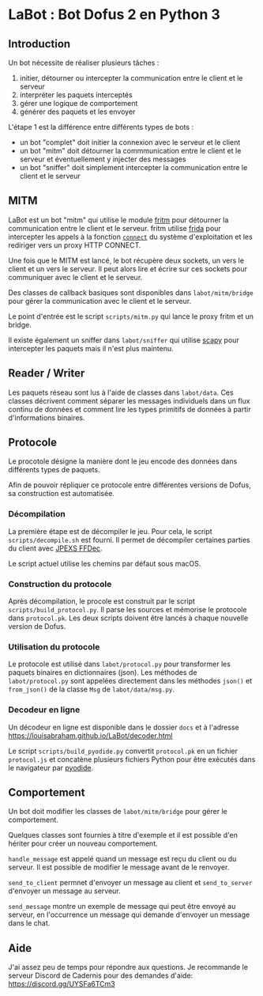 # LaBot : Bot Dofus 2 en Python 3

## Introduction

Un bot nécessite de réaliser plusieurs tâches :
1. initier, détourner ou intercepter la communication entre le client et le serveur
2. interpréter les paquets interceptés
3. gérer une logique de comportement
4. générer des paquets et les envoyer

L'étape 1 est la différence entre différents types de bots : 
- un bot "complet" doit initier la connexion avec le serveur et le client
- un bot "mitm" doit détourner la commmunication entre le client et le serveur et éventuellement y injecter des messages
- un bot "sniffer" doit simplement intercepter la communication entre le client et le serveur


## MITM

LaBot est un bot "mitm" qui utilise le module [fritm](https://github.com/louisabraham/fritm) pour détourner la communication entre le client et le serveur. fritm utilise [frida](https://www.frida.re/) pour intercepter les appels à la fonction [`connect`](http://man7.org/linux/man-pages/man2/connect.2.html) du système d'exploitation et les rediriger vers un proxy HTTP CONNECT.

Une fois que le MITM est lancé, le bot récupère deux sockets, un vers le client et un vers le serveur. Il peut alors lire et écrire sur ces sockets pour communiquer avec le client et le serveur.

Des classes de callback basiques sont disponibles dans `labot/mitm/bridge` pour gérer la communication avec le client et le serveur.

Le point d'entrée est le script `scripts/mitm.py` qui lance le proxy fritm et un bridge.

Il existe également un sniffer dans `labot/sniffer` qui utilise [scapy](https://scapy.net/) pour intercepter les paquets mais il n'est plus maintenu.

## Reader / Writer

Les paquets réseau sont lus à l'aide de classes dans `labot/data`. Ces classes décrivent comment séparer les messages individuels dans un flux continu de données et comment lire les types primitifs de données à partir d'informations binaires.

## Protocole

Le procotole désigne la manière dont le jeu encode des données dans différents types de paquets.

Afin de pouvoir répliquer ce protocole entre différentes versions de Dofus, sa construction est automatisée.

### Décompilation

La première étape est de décompiler le jeu. Pour cela, le script `scripts/decompile.sh` est fourni. Il permet de décompiler certaines parties du client avec [JPEXS FFDec](https://github.com/jindrapetrik/jpexs-decompiler).

Le script actuel utilise les chemins par défaut sous macOS.

### Construction du protocole

Après décompilation, le procole est construit par le script `scripts/build_protocol.py`. Il parse les sources et mémorise le protocole dans `protocol.pk`. Les deux scripts doivent être lancés à chaque nouvelle version de Dofus.

### Utilisation du protocole

Le protocole est utilisé dans `labot/protocol.py` pour transformer les paquets binaires en dictionnaires (json). Les méthodes de `labot/protocol.py` sont appelées directement dans les méthodes `json()` et `from_json()` de la classe `Msg` de `labot/data/msg.py`.


### Decodeur en ligne

Un décodeur en ligne est disponible dans le dossier `docs` et à l'adresse https://louisabraham.github.io/LaBot/decoder.html

Le script `scripts/build_pyodide.py` convertit `protocol.pk` en un fichier `protocol.js` et concatène plusieurs fichiers Python pour être exécutés dans le navigateur par [pyodide](https://pyodide.org/en/stable/).


## Comportement

Un bot doit modifier les classes de `labot/mitm/bridge` pour gérer le comportement.

Quelques classes sont fournies à titre d'exemple et il est possible d'en hériter pour créer un nouveau comportement.

`handle_message` est appelé quand un message est reçu du client ou du serveur. Il est possible de modifier le message avant de le renvoyer.

`send_to_client` permnet d'envoyer un message au client et `send_to_server` d'envoyer un message au serveur.

`send_message` montre un exemple de message qui peut être envoyé au serveur, en l'occurrence un message qui demande d'envoyer un message dans le chat.

## Aide

J'ai assez peu de temps pour répondre aux questions. Je recommande le serveur Discord de Cadernis pour des demandes d'aide: https://discord.gg/UYSFa6TCm3
